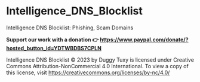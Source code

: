 # Intelligence_DNS_Blocklist
Intelligence DNS Blocklist: Phishing, Scam Domains

**Support our work with a donation 👉 https://www.paypal.com/donate/?hosted_button_id=YDTWBDBS7CPLN**

Intelligence DNS Blocklist © 2023 by Duggy Tuxy is licensed under Creative Commons Attribution-NonCommercial 4.0 International. To view a copy of this license, visit https://creativecommons.org/licenses/by-nc/4.0/
